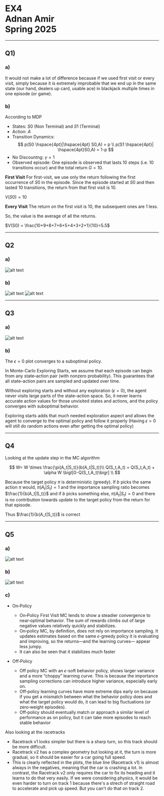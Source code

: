 # EX4 <br> Adnan Amir <br> Spring 2025
---
## Q1) 
### a)
It would not make a lot of difference because if we used first visit or every visit, simply because it is extremely improbable that we end up in the same state (our hand, dealers up card, usable ace) in blackjack multiple times in one episode (or game).

### b)
According to MDP
- States: $S0$ (Non Terminal) and $S1$ (Terminal)
- Action: $A$
- Transition Dynamics:
$$
p(S0 \hspace{4pt}|\hspace{4pt} S0,A) = p \\
p(S1 \hspace{4pt}| \hspace{4pt}S0,A) = 1-p
$$
- No Discountng: $\gamma=1$
- Observed episode: One episode is observed that lasts 10 steps (i.e. 10 transitions occur) and the total return $G=10$.


**First Visit**
For first-visit, we use only the return following the first occurrence of $S0$ in the episode. Since the episode started at $S0$ and then lasted 10 transitions, the return from that first visit is 10.

$V(S0)=10$

**Every Visit**
The return on the first visit is 10, the subsequent ones are 1 less.

So, the value is the average of all the returns.

$V(S0) = \frac{10+9+8+7+6+5+4+3+2+1}{10}=5.5$

---

## Q2
### a)
![alt text](image.png)

### b)
![alt text](image-6.png)
![alt text](image-7.png)

---
## Q3
### a)
![alt text](image-3.png)

### b)
The $\epsilon = 0$ plot converges to a suboptimal policy.

In Monte-Carlo Exploring Starts, we assume that each episode can begin from any state–action pair (with nonzero probability). This guarantees that all state–action pairs are sampled and updated over time.

Without exploring starts and without any exploration ($\epsilon=0$), the agent never visits large parts of the state–action space. So, it never learns accurate action values for those unvisited states and actions, and the policy converges with suboptimal behavior.

Exploring starts adds that much needed exploration aspect and allows the agent to converge to the optimal policy and follow it properly (Having $\epsilon > 0$ will still do random actions even after getting the optimal policy)

---
## Q4

Looking at the update step in the MC algorithm

$$
W= W \times \frac{\pi(A_t|S_t)}{b(A_t|S_t)}\\
Q(S_t,A_t) = Q(S_t,A_t) + \alpha W \bigl[G-Q(S_t,A_t)\bigr] \\
$$

Because the target policy $\pi$ is deterministic (greedy). If $b$ picks the same action $\pi$ would, $\pi(A_t|S_t) = 1$ and the importance sampling ratio becomes $\frac{1}{b(A_t|S_t)}$ and if $b$ picks something else, $\pi(A_t|S_t) = 0$ and there is no contribution towards update to the target policy from the return for that episode.

Thus $\frac{1}{b(A_t|S_t)}$ is correct

---
## Q5
### a)
![alt text](image-4.png)

### b)
![alt text](image-5.png)

### c)

- On‐Policy 
  - On‐Policy First Visit MC  tends to show a steadier convergence to near‐optimal behavior. The sum of rewards climbs out of large negative values relatively quickly and stabilizes.
  - On‐policy MC, by definition, does not rely on importance sampling. It updates estimates based on the same $\epsilon$-greedy policy it is evaluating and improving, so the returns—and the learning curves— appear less jumpy.
  - It can also be seen that it stabilizes much faster


- Off‐Policy 
  - Off policy MC with an $\epsilon$-soft behavior policy, shows larger variance and a more “choppy” learning curve. This is because the importance sampling corrections can introduce higher variance, especially early on.
  - Off‐policy learning curves have more extreme dips early on because if you get a mismatch between what the behavior policy does and what the target policy would do, it can lead to big fluctuations (or zero‐weight episodes).
  - Off‐policy should eventually match or approach a similar level of performance as on policy, but it can take more episodes to reach stable behavior

Also looking at the racetracks
- Racetrack v1 looks simpler but there is a sharp turn, so this track should be more difficult.
- Racetrack v2 has a complex geometry but looking at it, the turn is more gradual, so it should be easier for a car going full speed.
- This is clearly reflected in the plots, the blue line (Racetrack v1) is almost always in the negatives, meaning that the car is crashing a lot. In contrast, the Racetrack v2 only requires the car to fix its heading and it learns to do that very easily. If we were considering physics, it would be even harder to turn on track 1 because there's a strech of straight road to accelerate and pick up speed. But you can't do that on track 2.
